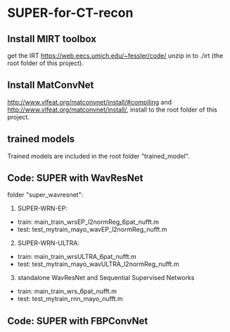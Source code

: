 # SUPER-for-CT-recon
## Install MIRT toolbox ############
get the IRT https://web.eecs.umich.edu/~fessler/code/ unzip in to ./irt (the root folder of this project).
## Install MatConvNet #############
http://www.vlfeat.org/matconvnet/install/#compiling and http://www.vlfeat.org/matconvnet/install/, install to the root folder of this project.
## trained models 
Trained models are included in the root folder "trained_model".
## Code: SUPER with WavResNet #############
folder "super_wavresnet":
1. SUPER-WRN-EP:
- train: main_train_wrsEP_l2normReg_6pat_nufft.m
- test: test_mytrain_mayo_wavEP_l2normReg_nufft.m
2. SUPER-WRN-ULTRA:
- train: main_train_wrsULTRA_6pat_nufft.m
- test: test_mytrain_mayo_wavULTRA_l2normReg_nufft.m
3. standalone WavResNet and Sequential Supervised Networks
- train: main_train_wrs_6pat_nufft.m
- test: test_mytrain_rnn_mayo_nufft.m 


## Code: SUPER with FBPConvNet ##########



 
